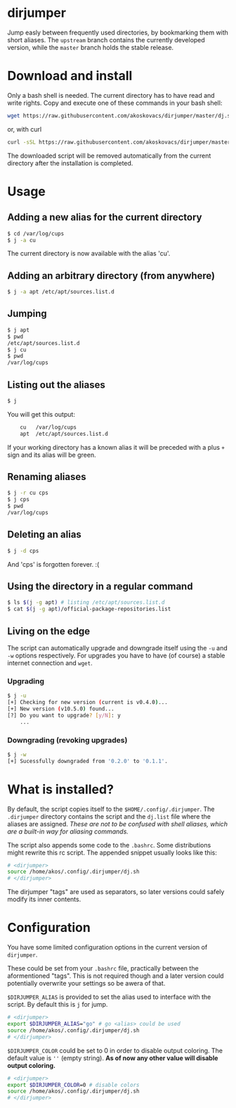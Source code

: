 # dirjumper

Jump easly between frequently used directories, by bookmarking them with short aliases. The `upstream` branch contains
the currently developed version, while the `master` branch holds the stable release.
# Download and install
Only a bash shell is needed. The current directory has to have read and write rights. Copy and execute one of these commands in your bash shell:
``` sh
wget https://raw.githubusercontent.com/akoskovacs/dirjumper/master/dj.sh && bash -s '-i' < dj.sh
```
or, with curl
``` sh
curl -sSL https://raw.githubusercontent.com/akoskovacs/dirjumper/master/dj.sh && bash -s '-i' < dj.sh
```

The downloaded script will be removed automatically from the current directory after the installation is completed.
# Usage
## Adding a new alias for the current directory
``` sh
$ cd /var/log/cups
$ j -a cu
```
The current directory is now available with the alias 'cu'.

## Adding an arbitrary directory (from anywhere)
``` sh
$ j -a apt /etc/apt/sources.list.d
```
## Jumping
``` sh
$ j apt
$ pwd
/etc/apt/sources.list.d
$ j cu
$ pwd     
/var/log/cups
```
## Listing out the aliases
``` sh
$ j 
```
You will get this output:

``` sh
    cu   /var/log/cups
    apt  /etc/apt/sources.list.d
```
If your working directory has a known alias it will be preceded with a plus `+` sign
 and its alias will be green.
## Renaming aliases
``` sh
$ j -r cu cps
$ j cps
$ pwd
/var/log/cups
```
## Deleting an alias
``` sh
$ j -d cps
```
And 'cps' is forgotten forever. :(

## Using the directory in a regular command
``` sh
$ ls $(j -g apt) # listing /etc/apt/sources.list.d
$ cat $(j -g apt)/official-package-repositories.list
```

## Living on the edge
The script can automatically upgrade and downgrade itself using the `-u` and `-w` 
options respectively. For upgrades you have to have (of course) a stable internet 
connection and `wget`.

### Upgrading
``` sh
$ j -u
[+] Checking for new version (current is v0.4.0)...
[+] New version (v10.5.0) found...
[?] Do you want to upgrade? [y/N]: y
    ...
```
### Downgrading (revoking upgrades)
``` sh
$ j -w
[+] Sucessfully downgraded from '0.2.0' to '0.1.1'.
```

# What is installed?
By default, the script copies itself to the `$HOME/.config/.dirjumper`. The `.dirjumper`
directory contains the script and the `dj.list` file 
where the aliases are assigned. *These are not to be confused with shell aliases, which are a built-in way for aliasing commands.*

The script also appends some code to the `.bashrc`. Some distributions might rewrite
this rc script. The appended snippet usually looks like this:
```sh
# <dirjumper>
source /home/akos/.config/.dirjumper/dj.sh
# </dirjumper>
```
The dirjumper "tags" are used as separators, so later versions
could safely modify its inner contents.

# Configuration
You have some limited configuration options in the current version of
`dirjumper`.

These could be set from your `.bashrc` file, practically between
the aformentioned "tags". This is not required though and a later
version could potentially overwrite your settings so be awera of that.

`$DIRJUMPER_ALIAS` is provided to set the alias used to interface
with the script. By default this is `j` for jump.

```sh
# <dirjumper>
export $DIRJUMPER_ALIAS="go" # go <alias> could be used
source /home/akos/.config/.dirjumper/dj.sh
# </dirjumper>
```

`$DIRJUMPER_COLOR` could be set to 0 in order to disable output coloring. The default value is `''` (empty string). **As of now any
other value will disable output coloring.**

```sh
# <dirjumper>
export $DIRJUMPER_COLOR=0 # disable colors
source /home/akos/.config/.dirjumper/dj.sh
# </dirjumper>
```
